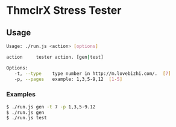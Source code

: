 # ThmclrX Stress Tester

## Usage

```sh
Usage: ./run.js <action> [options]

action     tester action. [gen|test]

Options:
   -t, --type    type number in http://m.lovebizhi.com/.  [7]
   -p, --pages   example: 1,3,5-9,12  [1-5]
```

### Examples

```sh
$ ./run.js gen -t 7 -p 1,3,5-9.12
$ ./run.js gen
$ ./run.js test
```

